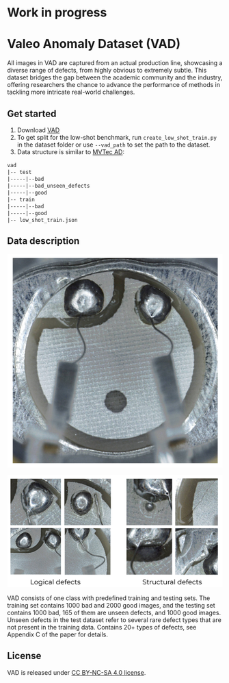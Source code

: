 # Work in progress
# Valeo Anomaly Dataset (VAD)
All images in VAD are captured from an actual production line, showcasing a diverse range of defects, from highly obvious to extremely subtle. This dataset bridges the gap between the academic community and the industry, offering researchers the chance to advance the performance of methods in tackling more intricate real-world  challenges.

## Get started
1. Download [VAD](https://drive.google.com/file/d/1LbHHJHCdkvhzVqekAIRdWjBWaBHxPjuu/view?usp=sharing)
2. To get split for the low-shot benchmark, run `create_low_shot_train.py` in the dataset folder or use `--vad_path` to set the path to the dataset.
3. Data structure is similar to [MVTec AD](https://www.mvtec.com/company/research/datasets/mvtec-ad):

```shell
vad
|-- test
|-----|--bad
|-----|--bad_unseen_defects
|-----|--good
|-- train
|-----|--bad
|-----|--good
|-- low_shot_train.json
```

## Data description
![](images/good.png)

![](images/defects.png)

VAD consists of one class with predefined training and testing sets. The training set contains 1000 bad and 2000 good images, and the testing set contains 1000 bad, 165 of them are unseen defects, and 1000 good images. Unseen defects in the test dataset refer to several rare defect types that are not present in the training data. 
Contains 20+ types of defects, see Appendix C of the paper for details.

## License
VAD is released under [CC BY-NC-SA 4.0 license](https://creativecommons.org/licenses/by-nc-sa/4.0/).

